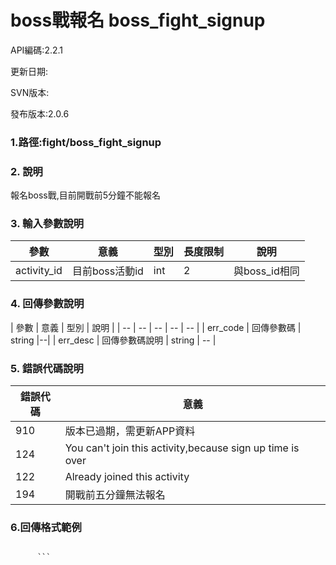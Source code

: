 # boss戰報名 boss_fight_signup


API編碼:2.2.1

更新日期:

SVN版本:

發布版本:2.0.6
### 1.路徑:fight/boss_fight_signup

### 2. 說明
報名boss戰,目前開戰前5分鐘不能報名
### 3. 輸入參數說明
| 參數 | 意義 | 型別 |長度限制| 說明 |
| -- | -- | -- | -- | -- |
|activity_id|目前boss活動id|int|2|與boss_id相同|


### 4. 回傳參數說明
| 參數 | 意義 | 型別 | 說明 |
| -- | -- | -- | -- | -- |
| err_code | 回傳參數碼 | string |--|
| err_desc | 回傳參數碼說明 | string | -- |


### 5. 錯誤代碼說明
|錯誤代碼|意義|
|--|--|
|910|版本已過期，需更新APP資料|
|124|You can't join this activity,because sign up time is over|
|122|Already joined this activity|
|194|開戰前五分鐘無法報名|




### 6.回傳格式範例

```

      ```




